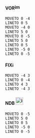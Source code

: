 #### VOR<img width="17" alt="image" src="https://user-images.githubusercontent.com/85018190/215774803-6243f3ae-075f-41ad-9adc-a011e05fc275.png">
```
MOVETO 0 -4
LINETO 0 5
MOVETO -4 0
LINETO 5 0
MOVETO 0 -5
LINETO 5 0
LINETO 0 5
LINETO -5 0
LINETO 0 -5
```
#### FIX<img width="13" alt="image" src="https://user-images.githubusercontent.com/85018190/215774875-701452a9-f62b-4db2-91e7-f660cfde3746.png">
```
MOVETO -4 3
LINETO 0 -4
LINETO 4 3
LINETO -4 3
```
#### NDB <img width="24" alt="image" src="https://user-images.githubusercontent.com/85018190/215774753-5a062347-3363-44cd-a3db-22af1d6f79ac.png">
```
MOVETO 0 -5
LINETO 5 0
LINETO 0 5
LINETO -5 0
LINETO 0 -5
```
